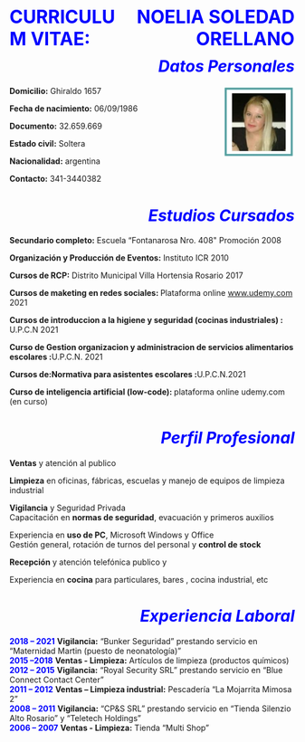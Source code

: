 <!-- #### <span style="color: grey;">_Curriculim Vitae_</span>  
## <div class="big-text" style="color: blue;text-align: center;"> N O E L I A  <span style="color:white">.</span>  S O L E D A D <span style="color:white">.</span>  O R E L L A N O</div>    -->
<style>
.big-text {
  font-size: 32px;
}
</style>

<h2 style="padding-bottom: 50px;color: blue;">
    <div class="big-text" style="float: left;width: 40%;"> CURRICULUM VITAE:</div>
    <div class="big-text"style="float: left;width: 60%;" align=right>NOELIA SOLEDAD ORELLANO</div>
</h2>  



# <div style="text-align: right;color: blue;">_Datos Personales_</div>  
 <img src="https://github.com/Gruning/Public-Media/raw/master/image-nso.png" width=25% align=right>
<b>Domicilio:</b> Ghiraldo 1657 

<b>Fecha de nacimiento:</b> 06/09/1986  

<b>Documento:</b> 32.659.669  

<b>Estado civil:</b> Soltera  

<b>Nacionalidad:</b> argentina  

<b>Contacto:</b> 341-3440382 

# <div style="text-align: right;color: blue;"> _Estudios Cursados_ </div>  
<b>Secundario completo:</b> Escuela “Fontanarosa Nro. 408" Promoción 2008 

<b>Organización y Producción de Eventos:</b> Instituto ICR 2010 

<b>Cursos de RCP:</b> Distrito Municipal Villa Hortensia Rosario 2017 

<b>Cursos de maketing en redes sociales: </b>Plataforma online www.udemy.com 2021

<b>Cursos de introduccion a la higiene y seguridad (cocinas industriales) :</b> U.P.C.N    2021 

<b>Curso de Gestion organizacion y administracion de servicios alimentarios escolares :</b>U.P.C.N. 2021 

<b>Cursos de:Normativa para asistentes escolares :</b>U.P.C.N.2021

<b>Curso de inteligencia artificial (low-code): </b>plataforma online udemy.com (en curso)

# <div style="text-align: right;color: blue;">_Perfil Profesional_</div> 
<b>Ventas</b> y atención al publico   

<b>Limpieza</b> en oficinas, fábricas, escuelas y manejo de equipos de limpieza industrial  

<b>Vigilancia</b> y Seguridad Privada  
Capacitación en <b>normas de seguridad</b>, evacuación y primeros auxilios  

Experiencia en <b>uso de PC</b>, Microsoft Windows y Office   
Gestión general, rotación de turnos del personal y <b>control de stock</b>   

<b>Recepción</b> y atención telefónica publico  y 

Experiencia en <b>cocina</b> para  particulares, bares , cocina industrial, etc
 
# <div style="text-align: right;color: blue;">_Experiencia Laboral_</div> 
<span style="color: blue;">**2018 – 2021** </span><b>Vigilancia:</b> “Bunker Seguridad” prestando servicio en “Maternidad Martin (puesto de neonatología)”  
<span style="color: blue;">**2015 –2018** </span><b>Ventas - Limpieza:</b> Artículos de limpieza (productos químicos)   
<span style="color: blue;">**2012 – 2015** </span> <b>Vigilancia:</b> “Royal Security SRL” prestando servicio en “Blue Connect Contact Center”  
<span style="color: blue;">**2011 – 2012** </span> <b>Ventas – Limpieza industrial:</b> Pescadería “La Mojarrita Mimosa 2”  
<span style="color: blue;">**2008 – 2011** </span> <b>Vigilancia:</b> “CP&S SRL” prestando servicio en “Tienda Silenzio Alto Rosario” y “Teletech Holdings”  
<span style="color: blue;">**2006 – 2007** </span> <b>Ventas - Limpieza:</b> Tienda “Multi Shop”  